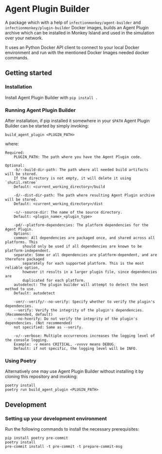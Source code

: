 # Agent Plugin Builder

A package which with a help of `infectionmonkey/agent-builder` and `infectionmonkey/plugin-builder`
Docker images, builds an Agent Plugin archive which can be installed in Monkey Island and
used in the simulation over your network.

It uses an Python Docker API client to connect to your local Docker environment and
run with the mentioned Docker Images needed docker commands.

## Getting started

### Installation

Install Agent Plugin Builder with `pip install .`

### Running Agent Plugin Builder

After installation, if pip installed it somewhere in your `$PATH` Agent Plugin Builder
can be started by simply invoking:

    build_agent_plugin <PLUGIN_PATH>

where:

    Required:
        PLUGIN_PATH: The path where you have the Agent Plugin code.

    Optional:
        -b/--build-dir-path: The path where all needed build artifacts will be stored.
        If the directory is not empty, it will delete it using `shutil.rmtree`
        Default: <current_working_directory>/build

        -d/--dist-dir-path: The path where resulting Agent Plugin archive will be stored.
        Default: <current_working_directory>/dist

        -s/--source-dir: The name of the source directory.
        Default: <plugin_name>_<plugin_type>

        -pd/--platform-dependencies: The platform dependencies for the Agent Plugin.
        Options:
        common: All dependencies are packaged once, and shared across all platforms. This
            should only be used if all dependencies are known to be platform-independent.
        separate: Some or all dependencies are platform-dependent, and are therefore packaged
            separately for each supported platform. This is the most reliable option,
            however it results in a larger plugin file, since dependencies are
            duplicated for each platform.
        autodetect: The plugin builder will attempt to detect the best method to use.
        Default: autodetect

        -ver/--verify/--no-verify: Specify whether to verify the plugin's dependencies.
        --verify: Verify the integrity of the plugin's dependencies. (Recommended, default)
        --no-hverify: Do not verify the integrity of the plugin's dependencies. (Not recommended)
        not specified: Same as --verify.

        -v/--verbose: Multiple occurrences increases the logging level of the console logging.
        Example: -v means CRITICAL, -vvvvv means DEBUG.
        Default: if not specific, the logging level will be INFO.

### Using Poetry

Alternatively one may use Agent Plugin Builder without installing it by
cloning this repository and invoking:

    poetry install
    poetry run build_agent_plugin <PLUGIN_PATH>

## Development

### Setting up your development environment

Run the following commands to install the necessary prerequisites:

    pip install poetry pre-commit
    poetry install
    pre-commit install -t pre-commit -t prepare-commit-msg
